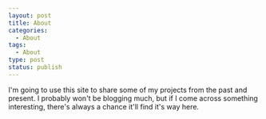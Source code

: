```yaml
---
layout: post
title: About
categories:
  - About
tags:
  - About
type: post
status: publish
---
```


I'm going to use this site to share some of my projects from the past and present.
I probably won't be blogging much, but if I come across something interesting, there's
always a chance it'll find it's way here.
